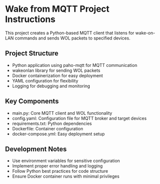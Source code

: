 # Wake from MQTT Project Instructions

This project creates a Python-based MQTT client that listens for wake-on-LAN commands and sends WOL packets to specified devices.

## Project Structure
- Python application using paho-mqtt for MQTT communication
- wakeonlan library for sending WOL packets
- Docker containerization for easy deployment
- YAML configuration for flexibility
- Logging for debugging and monitoring

## Key Components
- main.py: Core MQTT client and WOL functionality
- config.yaml: Configuration file for MQTT broker and target devices
- requirements.txt: Python dependencies
- Dockerfile: Container configuration
- docker-compose.yml: Easy deployment setup

## Development Notes
- Use environment variables for sensitive configuration
- Implement proper error handling and logging
- Follow Python best practices for code structure
- Ensure Docker container runs with minimal privileges